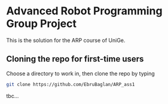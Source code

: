 # Advanced Robot Programming Group Project
This is the solution for the ARP course of UniGe.

Cloning the repo for first-time users
----------------------
Choose a directory to work in, then clone the repo by typing
```bash
git clone https://github.com/EbruBaglan/ARP_ass1
```

tbc...

